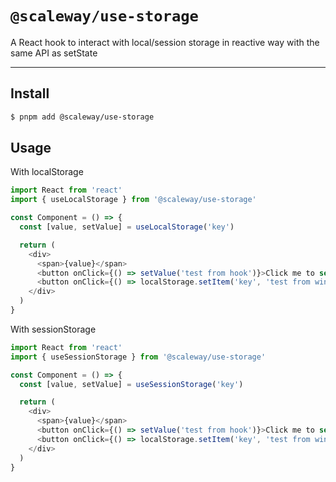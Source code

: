 # `@scaleway/use-storage`

A React hook to interact with local/session storage in reactive way with the same API as setState

---

## Install

```bash
$ pnpm add @scaleway/use-storage
```

## Usage

With localStorage

```js
import React from 'react'
import { useLocalStorage } from '@scaleway/use-storage'

const Component = () => {
  const [value, setValue] = useLocalStorage('key')

  return (
    <div>
      <span>{value}</span>
      <button onClick={() => setValue('test from hook')}>Click me to set value to "test from hook"</button>
      <button onClick={() => localStorage.setItem('key', 'test from window')}>Click me to set value to "test from window"</button>
    </div>
  )
}
```

With sessionStorage

```js
import React from 'react'
import { useSessionStorage } from '@scaleway/use-storage'

const Component = () => {
  const [value, setValue] = useSessionStorage('key')

  return (
    <div>
      <span>{value}</span>
      <button onClick={() => setValue('test from hook')}>Click me to set value to "test from hook"</button>
      <button onClick={() => localStorage.setItem('key', 'test from window')}>Click me to set value to "test from window"</button>
    </div>
  )
}
```
